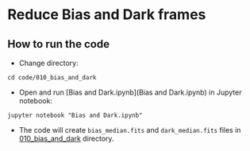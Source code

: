 # Reduce Bias and Dark frames

## How to run the code

* Change directory:

```
cd code/010_bias_and_dark
```

* Open and run [Bias and Dark.ipynb](Bias and Dark.ipynb) in Jupyter notebook:

```
jupyter notebook "Bias and Dark.ipynb"
```

* The code will create `bias_median.fits` and `dark_median.fits` files in [010_bias_and_dark](code/010_bias_and_dark) directory.
